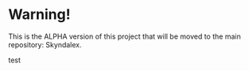 # Warning!

This is the ALPHA version of this project that will be moved to the main repository: Skyndalex.

test